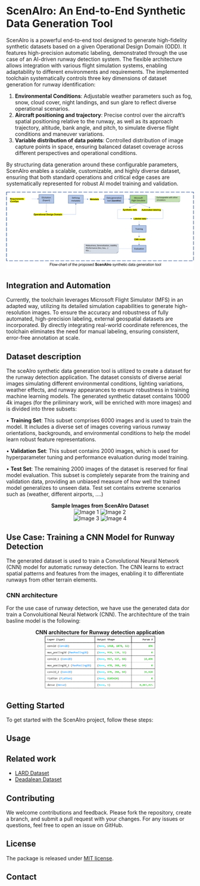 # ScenAIro: An End-to-End Synthetic Data Generation Tool

ScenAIro is a powerful end-to-end tool designed to generate high-fidelity synthetic datasets based on a given Operational Design Domain (ODD). It features high-precision automatic labeling, demonstrated through the use case of an AI-driven runway detection system. The flexible architecture allows integration with various flight simulation systems, enabling adaptability to different environments and requirements.
The implemented toolchain systematically controls three key dimensions of dataset generation for runway identification:

1. **Environmental Conditions**: Adjustable weather parameters such as fog, snow, cloud cover, night landings, and sun glare to reflect diverse operational scenarios.
2. **Aircraft positioning and trajectory**: Precise control over the aircraft’s spatial positioning relative to the runway, as well as its approach trajectory, altitude, bank angle, and pitch, to simulate diverse flight conditions and maneuver variations.
3. **Variable distribution of data points**: Controlled distribution of image capture points in space, ensuring balanced dataset coverage across different perspectives and operational conditions.

By structuring data generation around these configurable parameters, ScenAIro enables a scalable, customizable, and highly diverse dataset, ensuring that both standard operations and critical edge cases are systematically represented for robust AI model training and validation.

![ScenAIro Screenshot](docs/scenAIro.png)


## Integration and Automation
Currently, the toolchain leverages Microsoft Flight Simulator (MFS) in an adapted way, utilizing its detailed simulation capabilities to generate high-resolution images. To ensure the accuracy and robustness of fully automated, high-precision labeling, external geospatial datasets are incorporated. By directly integrating real-world coordinate references, the toolchain eliminates the need for manual labeling, ensuring consistent, error-free annotation at scale.

## Dataset description
The sceAIro synthetic data generation tool is utilized to create a dataset for the runway detection application. The dataset consists of diverse aerial images simulating different environmental conditions, lighting variations, weather effects, and runway appearances to ensure robustness in training machine learning models.
The generated synthetic dataset contains 10000 4k images (for the priliminary work, will be enriched with more images) and is divided into three subsets:

•	**Training Set**: This subset comprises 6000 images and is used to train the model. It includes a diverse set of images covering various runway orientations, backgrounds, and environmental conditions to help the model learn robust feature representations.

•	**Validation Set**: This subset contains 2000 images, which is used for hyperparameter tuning and performance evaluation during model training. 

•	**Test Set**: The remaining 2000 images of the dataset is reserved for final model evaluation. This subset is completely separate from the training and validation data, providing an unbiased measure of how well the trained model generalizes to unseen data. Test set contains extreme scenarios such as (weather, different airports, ….)

<p align="center">
     <strong>Sample Images from ScenAIro Dataset</strong><br>
    <img src="docs/2025-02-17_150609.png" alt="Image 1" width="300"/>
    <img src="docs/2025-02-17_131030.png" alt="Image 2" width="300"/>
     <br>
    <img src="docs/2025-02-17_134000.png" alt="Image 3" width="300"/>
    <img src="docs/2025-02-24_222701.png" alt="Image 4" width="300"/>
</p>

## Use Case: Training a CNN Model for Runway Detection

The generated dataset is used to train a Convolutional Neural Network (CNN) model for automatic runway detection. The CNN learns to extract spatial patterns and features from the images, enabling it to differentiate runways from other terrain elements.

### CNN architecture
For the use case of runway detection, we have use the generated data dor train a Convoluitional Neural Network (CNN). The architechture of the train basline model is the following:

<p align="center">
     <strong>CNN architecture for Runway detection application</strong><br>
    <img src="docs/Unbenannt.png" alt="Image 4" width="300"/>
</p>



## Getting Started
To get started with the ScenAIro project, follow these steps:



## Usage
## Related work
- [LARD Dataset](https://doi.org/10.57745/MZSH2Y)
- [Deadalean Dataset](https://rosap.ntl.bts.gov/view/dot/62210/dot_62210_DS1.pdf)

## Contributing
We welcome contributions and feedback. Please fork the repository, create a branch, and submit a pull request with your changes. For any issues or questions, feel free to open an issue on GitHub.
## License
The package is released under [MIT license](https://github.com/ils-stuttgart/ScenAIro/blob/main/LICENSE).
## Contact

